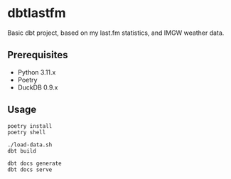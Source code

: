 # dbtlastfm
Basic dbt project, based on my last.fm statistics, and IMGW weather data.

## Prerequisites
* Python 3.11.x
* Poetry
* DuckDB 0.9.x

## Usage
```
poetry install
poetry shell

./load-data.sh
dbt build

dbt docs generate
dbt docs serve
```
